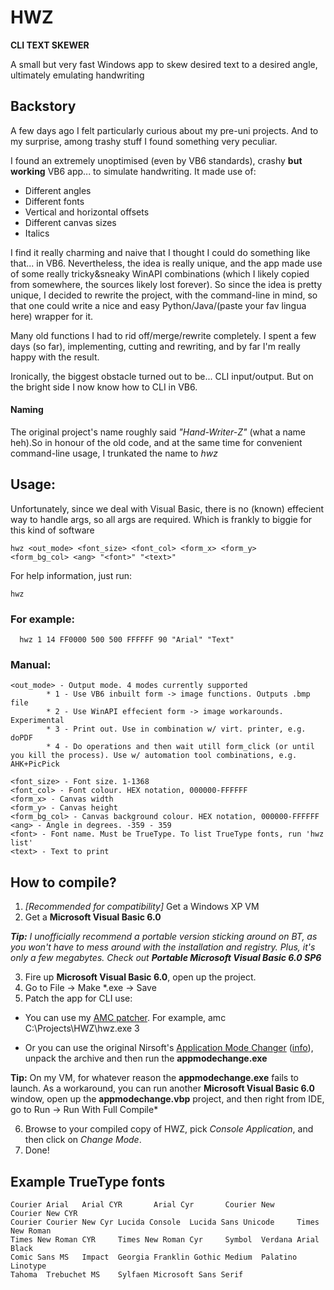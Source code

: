 # HWZ
**CLI TEXT SKEWER**

A small but very fast Windows app to skew desired text to a desired angle, ultimately emulating handwriting

## Backstory

A few days ago I felt particularly curious about my pre-uni projects. And to my surprise, among trashy stuff I found something very peculiar. 

I found an extremely unoptimised (even by VB6 standards), crashy **but working** VB6 app... to simulate handwriting. It made use of:

* Different angles
* Different fonts
* Vertical and horizontal offsets
* Different canvas sizes
* Italics

I find it really charming and naive that I thought I could do something like that... in VB6. Nevertheless, the idea is really unique, and the app made use of some really tricky&sneaky WinAPI combinations (which I likely copied from somewhere, the sources likely lost forever). So since the idea is pretty unique, I decided to rewrite the project, with the command-line in mind, so that one could write a nice and easy Python/Java/(paste your fav lingua here) wrapper for it. 

Many old functions I had to rid off/merge/rewrite completely. I spent a few days (so far), implementing, cutting and rewriting, and by far I'm really happy with the result.

Ironically, the biggest obstacle turned out to be... CLI input/output. But on the bright side I now know how to CLI in VB6.

#### Naming
The original project's name roughly said *"Hand-Writer-Z"* (what a name heh).So in honour of the old code, and at the same time for convenient command-line usage, I trunkated the name to *hwz*

## Usage:
Unfortunately, since we deal with Visual Basic, there is no (known) effecient way to handle args, so all args are required. Which is frankly to biggie for this kind of software

    hwz <out_mode> <font_size> <font_col> <form_x> <form_y>
    <form_bg_col> <ang> "<font>" "<text>"
For help information, just run:

	hwz

### For example:
      hwz 1 14 FF0000 500 500 FFFFFF 90 "Arial" "Text"

### Manual:
    <out_mode> - Output mode. 4 modes currently supported
            * 1 - Use VB6 inbuilt form -> image functions. Outputs .bmp file
            * 2 - Use WinAPI effecient form -> image workarounds. Experimental
            * 3 - Print out. Use in combination w/ virt. printer, e.g. doPDF
			* 4 - Do operations and then wait utill form_click (or until you kill the process). Use w/ automation tool combinations, e.g. AHK+PicPick

    <font_size> - Font size. 1-1368
    <font_col> - Font colour. HEX notation, 000000-FFFFFF
    <form_x> - Canvas width
    <form_y> - Canvas height
    <form_bg_col> - Canvas background colour. HEX notation, 000000-FFFFFF
    <ang> - Angle in degrees. -359 - 359
    <font> - Font name. Must be TrueType. To list TrueType fonts, run 'hwz list'
    <text> - Text to print
    
## How to compile?
1. *[Recommended for compatibility]* Get a Windows XP VM
2. Get a **Microsoft Visual Basic 6.0** 

***Tip:** I unofficially recommend a portable version sticking around on BT, as you won't have to mess around with the installation and registry. Plus, it's only a few megabytes. Check out **Portable Microsoft Visual Basic 6.0 SP6***

3. Fire up **Microsoft Visual Basic 6.0**, open up the project.
4. Go to File -> Make *.exe -> Save
5. Patch the app for CLI use:
* You can use my [AMC patcher](https://github.com/TAbdiukov/AMC_patcher-CLI). For example,
	amc C:\Projects\HWZ\hwz.exe 3

* Or you can use the original Nirsoft's [Application Mode Changer](http://www.nirsoft.net/vb/console.zip) ([info](http://www.nirsoft.net/vb/console.html)), unpack the archive and then run the **appmodechange.exe**

**Tip:** On my VM, for whatever reason the  **appmodechange.exe** fails to launch. As a workaround, you can run another **Microsoft Visual Basic 6.0** window, open up the **appmodechange.vbp** project, and then right from IDE, go to Run -> Run With Full Compile*

6. Browse to your compiled copy of HWZ, pick *Console Application*, and then click on *Change Mode*.
7. Done!

## Example TrueType fonts
	Courier Arial   Arial CYR       Arial Cyr       Courier New     Courier New CYR
	Courier Courier New Cyr Lucida Console  Lucida Sans Unicode     Times New Roman
	Times New Roman CYR     Times New Roman Cyr     Symbol  Verdana Arial Black
	Comic Sans MS   Impact  Georgia Franklin Gothic Medium  Palatino Linotype
	Tahoma  Trebuchet MS    Sylfaen Microsoft Sans Serif
	
	